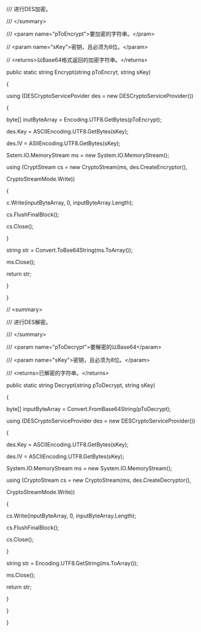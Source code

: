 /// 进行DES加密。

/// \</summary\>

/// \<param name=\"pToEncrypt\"\>要加密的字符串。\</pram\>

// \<param name=\"sKey\"\>密钥，且必须为8位。\</param\>

// \<returns\>以Base64格式返回的加密字符串。\</returns\>

public static string Encrypt(string pToEncryt, string sKey)

{

using (DESCryptoServicePovider des = new DESCryptoServiceProvider())

{

byte\[\] inutByteArray = Encoding.UTF8.GetBytes(pToEncrypt);

des.Key = ASCIIEncoding.UTF8.GetBytes(sKey);

des.IV = ASIIEncoding.UTF8.GetBytes(sKey);

Sstem.IO.MemoryStream ms = new System.IO.MemoryStream();

using (CryptStream cs = new CryptoStream(ms, des.CreateEncryptor(),

CryptoStreamMode.Write))

{

c.Write(inputByteArray, 0, inputByteArray.Length);

cs.FlushFinalBlock();

cs.Close();

}

string str = Convert.ToBse64String(ms.ToArray());

ms.Close();

return str;

}

}

// \<summary\>

/// 进行DES解密。

/// \</summary\>

/// \<param name=\"pToDecrypt\"\>要解密的以Base64\</param\>

/// \<param name=\"sKey\"\>密钥，且必须为8位。\</param\>

/// \<returns\>已解密的字符串。\</returns\>

public static string Decrypt(string pToDecrypt, string sKey)

{

byte\[\] inputByteArray = Convert.FromBase64String(pToDecrypt);

using (DESCryptoServiceProvider des = new DESCryptoServiceProvider())

{

des.Key = ASCIIEncoding.UTF8.GetBytes(sKey);

des.IV = ASCIIEncoding.UTF8.GetBytes(sKey);

System.IO.MemoryStream ms = new System.IO.MemoryStream();

using (CryptoStream cs = new CryptoStream(ms, des.CreateDecryptor(),

CryptoStreamMode.Write))

{

cs.Write(inputByteArray, 0, inputByteArray.Length);

cs.FlushFinalBlock();

cs.Close();

}

string str = Encoding.UTF8.GetString(ms.ToArray());

ms.Close();

return str;

}

}

}


